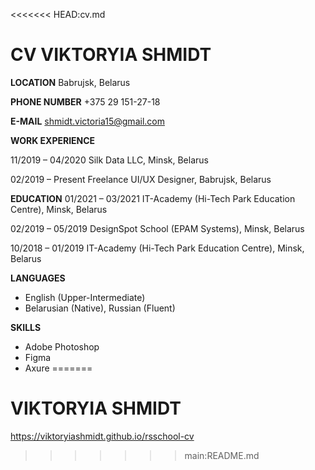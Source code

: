 <<<<<<< HEAD:cv.md
# CV VIKTORYIA SHMIDT 

**LOCATION**
Babrujsk, Belarus

**PHONE NUMBER**
+375 29 151-27-18

**E-MAIL**
shmidt.victoria15@gmail.com

**WORK EXPERIENCE**

11/2019 – 04/2020
Silk Data LLC, Minsk, Belarus

02/2019 – Present
Freelance UI/UX Designer, Babrujsk, Belarus

**EDUCATION**
01/2021 – 03/2021
IT-Academy (Hi-Tech Park Education Centre), Minsk, Belarus

02/2019 – 05/2019
DesignSpot School (EPAM Systems), Minsk, Belarus

10/2018 – 01/2019
IT-Academy (Hi-Tech Park Education Centre), Minsk, Belarus

**LANGUAGES**
* English (Upper-Intermediate)
* Belarusian (Native), Russian (Fluent)

**SKILLS**
* Adobe Photoshop
* Figma
* Axure
=======
# VIKTORYIA SHMIDT
https://viktoryiashmidt.github.io/rsschool-cv
>>>>>>> main:README.md

